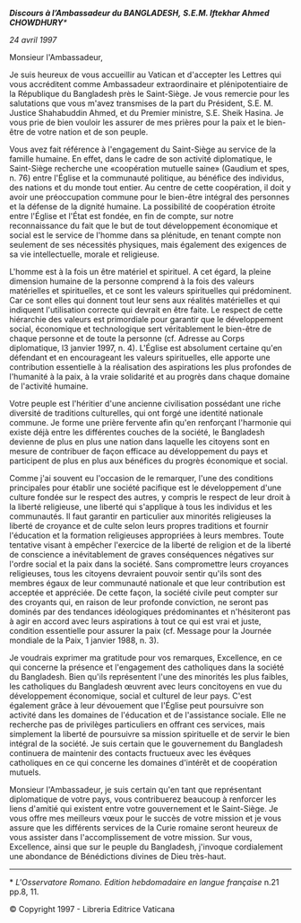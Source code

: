 ***Discours à l’Ambassadeur du BANGLADESH,*** ***S.E.M. Iftekhar Ahmed CHOWDHURY**\**

*24 avril 1997*

Monsieur l'Ambassadeur,

Je suis heureux de vous accueillir au Vatican et d'accepter les Lettres qui vous accréditent comme Ambassadeur extraordinaire et plénipotentiaire de la République du Bangladesh près le Saint-Siège. Je vous remercie pour les salutations que vous m'avez transmises de la part du Président, S.E. M. Justice Shahabuddin Ahmed, et du Premier ministre, S.E. Sheik Hasina. Je vous prie de bien vouloir les assurer de mes prières pour la paix et le bien-être de votre nation et de son peuple.

Vous avez fait référence à l'engagement du Saint-Siège au service de la famille humaine. En effet, dans le cadre de son activité diplomatique, le Saint-Siège recherche une «coopération mutuelle saine» (Gaudium et spes, n. 76) entre l'Église et la communauté politique, au bénéfice des individus, des nations et du monde tout entier. Au centre de cette coopération, il doit y avoir une préoccupation commune pour le bien-être intégral des personnes et la défense de la dignité humaine. La possibilité de coopération étroite entre l'Église et l'État est fondée, en fin de compte, sur notre reconnaissance du fait que le but de tout développement économique et social est le service de l'homme dans sa plénitude, en tenant compte non seulement de ses nécessités physiques, mais également des exigences de sa vie intellectuelle, morale et religieuse.

L'homme est à la fois un être matériel et spirituel. A cet égard, la pleine dimension humaine de la personne comprend à la fois des valeurs matérielles et spirituelles, et ce sont les valeurs spirituelles qui prédominent. Car ce sont elles qui donnent tout leur sens aux réalités matérielles et qui indiquent l'utilisation correcte qui devrait en être faite. Le respect de cette hiérarchie des valeurs est primordiale pour garantir que le développement social, économique et technologique sert véritablement le bien-être de chaque personne et de toute la personne (cf. Adresse au Corps diplomatique, l3 janvier 1997, n. 4). L'Église est absolument certaine qu'en défendant et en encourageant les valeurs spirituelles, elle apporte une contribution essentielle à la réalisation des aspirations les plus profondes de l'humanité à la paix, à la vraie solidarité et au progrès dans chaque domaine de l'activité humaine.

Votre peuple est l'héritier d'une ancienne civilisation possédant une riche diversité de traditions culturelles, qui ont forgé une identité nationale commune. Je forme une prière fervente afin qu'en renforçant l'harmonie qui existe déjà entre les différentes couches de la société, le Bangladesh devienne de plus en plus une nation dans laquelle les citoyens sont en mesure de contribuer de façon efficace au développement du pays et participent de plus en plus aux bénéfices du progrès économique et social.

Comme j'ai souvent eu l'occasion de le remarquer, l'une des conditions principales pour établir une société pacifique est le développement d'une culture fondée sur le respect des autres, y compris le respect de leur droit à la liberté religieuse, une liberté qui s'applique à tous les individus et les communautés. Il faut garantir en particulier aux minorités religieuses la liberté de croyance et de culte selon leurs propres traditions et fournir l'éducation et la formation religieuses appropriées à leurs membres. Toute tentative visant à empêcher l'exercice de la liberté de religion et de la liberté de conscience a inévitablement de graves conséquences négatives sur l'ordre social et la paix dans la société. Sans compromettre leurs croyances religieuses, tous les citoyens devraient pouvoir sentir qu'ils sont des membres égaux de leur communauté nationale et que leur contribution est acceptée et appréciée. De cette façon, la société civile peut compter sur des croyants qui, en raison de leur profonde conviction, ne seront pas dominés par des tendances idéologiques prédominantes et n'hésiteront pas à agir en accord avec leurs aspirations à tout ce qui est vrai et juste, condition essentielle pour assurer la paix (cf. Message pour la Journée mondiale de la Paix, 1 janvier 1988, n. 3).

Je voudrais exprimer ma gratitude pour vos remarques, Excellence, en ce qui concerne la présence et l'engagement des catholiques dans la société du Bangladesh. Bien qu'ils représentent l'une des minorités les plus faibles, les catholiques du Bangladesh œuvrent avec leurs concitoyens en vue du développement économique, social et culturel de leur pays. C'est également grâce à leur dévouement que l'Église peut poursuivre son activité dans les domaines de l'éducation et de l'assistance sociale. Elle ne recherche pas de privilèges particuliers en offrant ces services, mais simplement la liberté de poursuivre sa mission spirituelle et de servir le bien intégral de la société. Je suis certain que le gouvernement du Bangladesh continuera de maintenir des contacts fructueux avec les évêques catholiques en ce qui concerne les domaines d'intérêt et de coopération mutuels.

Monsieur l'Ambassadeur, je suis certain qu'en tant que représentant diplomatique de votre pays, vous contribuerez beaucoup à renforcer les liens d'amitié qui existent entre votre gouvernement et le Saint-Siège. Je vous offre mes meilleurs vœux pour le succès de votre mission et je vous assure que les différents services de la Curie romaine seront heureux de vous assister dans l'accomplissement de votre mission. Sur vous, Excellence, ainsi que sur le peuple du Bangladesh, j'invoque cordialement une abondance de Bénédictions divines de Dieu très-haut.

* * *

\* *L'Osservatore Romano. Edition hebdomadaire en langue française* n.21 pp.8, 11.

© Copyright 1997 - Libreria Editrice Vaticana